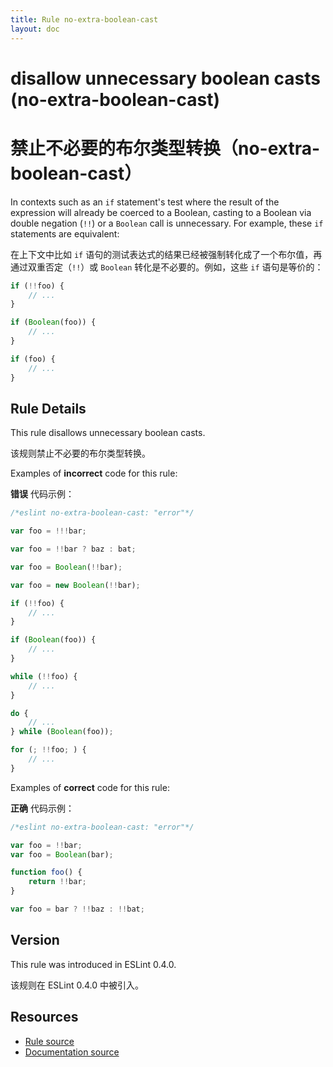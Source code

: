 ```yaml
---
title: Rule no-extra-boolean-cast
layout: doc
---
```

<!-- Note: No pull requests accepted for this file. See README.md in the root directory for details. -->

# disallow unnecessary boolean casts (no-extra-boolean-cast)

# 禁止不必要的布尔类型转换（no-extra-boolean-cast）

In contexts such as an `if` statement's test where the result of the expression will already be coerced to a Boolean, casting to a Boolean via double negation (`!!`) or a `Boolean` call is unnecessary. For example, these `if` statements are equivalent:

在上下文中比如 `if` 语句的测试表达式的结果已经被强制转化成了一个布尔值，再通过双重否定（`!!`）或 `Boolean` 转化是不必要的。例如，这些 `if` 语句是等价的：

```js
if (!!foo) {
    // ...
}

if (Boolean(foo)) {
    // ...
}

if (foo) {
    // ...
}
```

## Rule Details

This rule disallows unnecessary boolean casts.

该规则禁止不必要的布尔类型转换。

Examples of **incorrect** code for this rule:

**错误** 代码示例：

```js
/*eslint no-extra-boolean-cast: "error"*/

var foo = !!!bar;

var foo = !!bar ? baz : bat;

var foo = Boolean(!!bar);

var foo = new Boolean(!!bar);

if (!!foo) {
    // ...
}

if (Boolean(foo)) {
    // ...
}

while (!!foo) {
    // ...
}

do {
    // ...
} while (Boolean(foo));

for (; !!foo; ) {
    // ...
}
```

Examples of **correct** code for this rule:

**正确** 代码示例：

```js
/*eslint no-extra-boolean-cast: "error"*/

var foo = !!bar;
var foo = Boolean(bar);

function foo() {
    return !!bar;
}

var foo = bar ? !!baz : !!bat;
```

## Version

This rule was introduced in ESLint 0.4.0.

该规则在 ESLint 0.4.0 中被引入。

## Resources

* [Rule source](https://github.com/eslint/eslint/tree/master/lib/rules/no-extra-boolean-cast.js)
* [Documentation source](https://github.com/eslint/eslint/tree/master/docs/rules/no-extra-boolean-cast.md)
